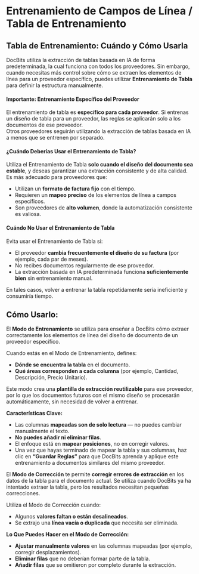 # Entrenamiento de Campos de Línea / Tabla de Entrenamiento

## Tabla de Entrenamiento: Cuándo y Cómo Usarla

DocBits utiliza la extracción de tablas basada en IA de forma predeterminada, la cual funciona con todos los proveedores. Sin embargo, cuando necesitas más control sobre cómo se extraen los elementos de línea para un proveedor específico, puedes utilizar **Entrenamiento de Tabla** para definir la estructura manualmente.

#### **Importante: Entrenamiento Específico del Proveedor**

El entrenamiento de tabla es **específico para cada proveedor**. Si entrenas un diseño de tabla para un proveedor, las reglas se aplicarán solo a los documentos de ese proveedor.\
Otros proveedores seguirán utilizando la extracción de tablas basada en IA a menos que se entrenen por separado.

#### ¿Cuándo Deberías Usar el Entrenamiento de Tabla?

Utiliza el Entrenamiento de Tabla **solo cuando el diseño del documento sea estable**, y deseas garantizar una extracción consistente y de alta calidad. Es más adecuado para proveedores que:

* Utilizan un **formato de factura fijo** con el tiempo.
* Requieren un **mapeo preciso** de los elementos de línea a campos específicos.
* Son proveedores de **alto volumen**, donde la automatización consistente es valiosa.

#### Cuándo No Usar el Entrenamiento de Tabla

Evita usar el Entrenamiento de Tabla si:

* El proveedor **cambia frecuentemente el diseño de su factura** (por ejemplo, cada par de meses).
* No recibes documentos regularmente de ese proveedor.
* La extracción basada en IA predeterminada funciona **suficientemente bien** sin entrenamiento manual.

En tales casos, volver a entrenar la tabla repetidamente sería ineficiente y consumiría tiempo.

## Cómo Usarlo:

El **Modo de Entrenamiento** se utiliza para enseñar a DocBits cómo extraer correctamente los elementos de línea del diseño de documento de un proveedor específico.

Cuando estás en el Modo de Entrenamiento, defines:

* **Dónde se encuentra la tabla** en el documento.
* **Qué áreas corresponden a cada columna** (por ejemplo, Cantidad, Descripción, Precio Unitario).

Este modo crea una **plantilla de extracción reutilizable** para ese proveedor, por lo que los documentos futuros con el mismo diseño se procesarán automáticamente, sin necesidad de volver a entrenar.

**Características Clave:**

* Las columnas **mapeadas son de solo lectura** — no puedes cambiar manualmente el texto.
* **No puedes añadir ni eliminar filas**.
* El enfoque está en **mapear posiciones**, no en corregir valores.
* Una vez que hayas terminado de mapear la tabla y sus columnas, haz clic en **“Guardar Reglas”** para que DocBits aprenda y aplique este entrenamiento a documentos similares del mismo proveedor.

El **Modo de Corrección** te permite **corregir errores de extracción** en los datos de la tabla para el documento actual. Se utiliza cuando DocBits ya ha intentado extraer la tabla, pero los resultados necesitan pequeñas correcciones.

Utiliza el Modo de Corrección cuando:

* Algunos **valores faltan o están desalineados**.
* Se extrajo una **línea vacía o duplicada** que necesita ser eliminada.

**Lo Que Puedes Hacer en el Modo de Corrección:**

* **Ajustar manualmente valores** en las columnas mapeadas (por ejemplo, corregir desplazamientos).
* **Eliminar filas** que no deberían formar parte de la tabla.
* **Añadir filas** que se omitieron por completo durante la extracción.
